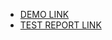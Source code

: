 - [DEMO LINK](https://afin9n.github.io/layout_style-it-up/)
- [TEST REPORT LINK](https://afin9n.github.io/layout_style-it-up/report/html_report/)
